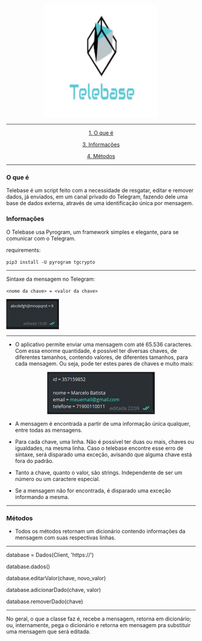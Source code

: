 <p align="center">
<img src="imagens/Telebasetranslogo.png" width=300 height=300 />
</p>

---

<div align="center">

[1. O que é](#O-que-é)

[3. Informações](#Informações)

[4. Métodos](#Métodos)

</div>

---

### O que é

Telebase é um script feito com a necessidade de resgatar, editar e remover dados, já enviados, em um canal privado do Telegram, fazendo dele uma base de dados externa, através de uma identificação única por mensagem.

### Informações

O Telebase usa Pyrogram, um framework simples e elegante, para se comunicar com o Telegram. 

requirements: 

`` pip3 install -U pyrogram tgcrypto ``

---

Sintaxe da mensagem no Telegram:

`` <nome da chave> = <valor da chave> ``

![](imagens/sintaxe.gif)

---

* O aplicativo permite enviar uma mensagem com até 65.536 caracteres. Com essa enorme quantidade, é possível ter diversas chaves, de diferentes tamanhos, contendo valores, de diferentes tamanhos, para cada mensagem. Ou seja, pode ter estes pares de chaves e muito mais:
<div align="center">
  
![](imagens/msg.png)
</div>

* A mensagem é encontrada a partir de uma informação única qualquer, entre todas as mensagens.

* Para cada chave, uma linha. Não é possível ter duas ou mais, chaves ou igualdades, na mesma linha. Caso o telebase encontre esse erro de sintaxe, será disparado uma exceção, avisando que alguma chave está fora do padrão.  

* Tanto a chave, quanto o valor, são strings. Independente de ser um número ou um caractere especial.

  

* Se a mensagem não for encontrada, é disparado uma exceção informando a mesma.

---

### Métodos

* Todos os métodos retornam um dicionário contendo informações da mensagem com suas respectivas linhas.
---
database = Dados(Client, 'https://')

database.dados()

database.editarValor(chave, novo_valor)

database.adicionarDado(chave, valor)

database.removerDado(chave)

---

No geral, o que a classe faz é, recebe a mensagem, retorna em dicionário; ou, internamente, pega o dicionário e retorna em mensagem pra substituir uma mensagem que será editada.
